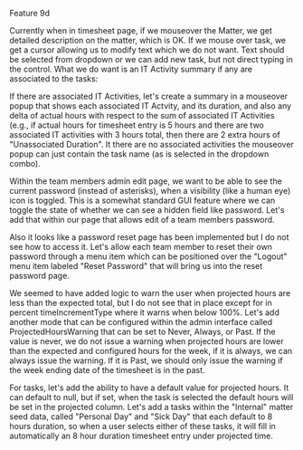 Feature 9d

Currently when in timesheet page, if we mouseover the Matter, we get detailed description on the matter, which is OK.  If we mouse over task, we get a cursor allowing us to modify text which we do not want.  Text should be selected from dropdown or we can add new task, but not direct typing in the control.  What we do want is an IT Activity summary if any are associated to the tasks:

If there are associated IT Activities, let's create a summary in a mouseover popup that shows each associated IT Actvity, and its duration, and also any delta of actual hours with respect to the sum of associated IT Activities (e.g., if actual hours for timesheet entry is 5 hours and there are two associated IT activities with 3 hours total, then there are 2 extra hours of "Unassociated Duration".  It there are no associated activities the mouseover popup can just contain the task name (as is selected in the dropdown combo).

Within the team members admin edit page, we want to be able to see the current password (instead of asterisks), when a visibility (like a human eye) icon is toggled.  This is a somewhat standard GUI feature where we can toggle the state of whether we can see a hidden field like password.  Let's add that within our page that allows edit of a team members password.

Also it looks like a password reset page has been implemented but I do not see how to access it.  Let's allow each team member to reset their own password through a menu item which can be positioned over the "Logout" menu item labeled "Reset Password" that will bring us into the reset password page.

We seemed to have added logic to warn the user when projected hours are less than the expected total, but I do not see that in place except for in percent timeIncrementType where it warns when below 100%.  Let's add another mode that can be configured within the admin interface called ProjectedHoursWarning that can be set to Never, Always, or Past.  If the value is never, we do not issue a warning when projected hours are lower than the expected and configured hours for the week, if it is always, we can always issue the warning.  If it is Past, we should only issue the warning if the week ending date of the timesheet is in the past.

For tasks, let's add the ability to have a default value for projected hours.  It can default to null, but if set, when the task is selected the default hours will be set in the projected column.  Let's add a tasks within the "Internal" matter seed data, called "Personal Day" and "Sick Day" that each default to 8 hours duration, so when a user selects either of these tasks, it will fill in automatically an 8 hour duration timesheet entry under projected time.

